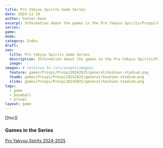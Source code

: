 ```yaml
---
title: Pro Yakyuu Spirits Game Series
date: 2024-11-10
author: hunter-baun
excerpt: Information about the games in the Pro Yakyuu Spirits/Prospi/PYS series
series:
game: 
mode: 
category: Index
draft: 
seo:
  title: Pro Yakyuu Spirits Game Series
  description: Information about the games in the Pro Yakyuu Spirits/Prospi/PYS series
  image: 
images: # relative to /src/assets/images/
  feature: games/Prospi/Prospi20242025/general/koshien-stadium.png
  thumb: games/Prospi/Prospi20242025/general/koshien-stadium.png
  slide: games/Prospi/Prospi20242025/general/koshien-stadium.png
tags:
  - game
  - baseball
  - prospi
layout: game
---
```

[[toc]]
<article class="prose max-w-xl lg:max-w-4xl lg:prose-lg">

### Games in the Series

[Pro Yakyuu Spirits 2024-2025](<Prospi20242025>)

</article>